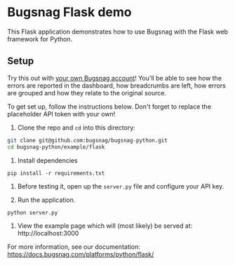 # Bugsnag Flask demo

This Flask application demonstrates how to use Bugsnag with the Flask web framework for Python.

## Setup

Try this out with [your own Bugsnag account](https://app.bugsnag.com/user/new)! You'll be able to see how the errors are reported in the dashboard, how breadcrumbs are left, how errors are grouped and how they relate to the original source.

To get set up, follow the instructions below. Don't forget to replace the placeholder API token with your own!

1. Clone the repo and `cd` into this directory:
  ```sh
  git clone git@github.com:bugsnag/bugsnag-python.git
  cd bugsnag-python/example/flask
  ```

1. Install dependencies

  ```shell
  pip install -r requirements.txt
  ```

1. Before testing it, open up the `server.py`
file and configure your API key.

1. Run the application.

  ```shell
  python server.py
  ```

1. View the example page which will (most likely) be served at: http://localhost:3000

For more information, see our documentation:
https://docs.bugsnag.com/platforms/python/flask/
